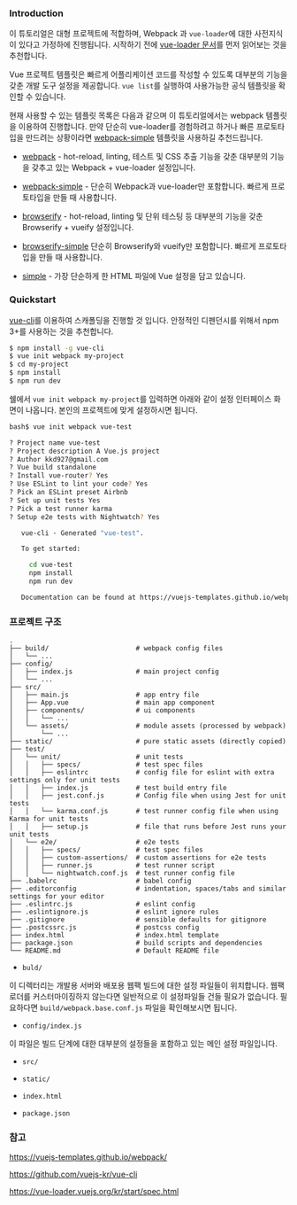 ### Introduction

이 튜토리얼은 대형 프로젝트에 적합하며, Webpack 과 `vue-loader`에 대한 사전지식이 있다고 가정하에 진행됩니다. 시작하기 전에 [vue-loader 문서](https://vue-loader.vuejs.org/kr/start/spec.html)를 먼저 읽어보는 것을 추천합니다.

Vue 프로젝트 템플릿은 빠르게 어플리케이션 코드를 작성할 수 있도록 대부분의 기능을 갖춘 개발 도구 설정을 제공합니다. `vue list`를 실행하여 사용가능한 공식 템플릿을 확인할 수 있습니다. 

현재 사용할 수 있는 템플릿 목록은 다음과 같으며 이 튜토리얼에서는 webpack 템플릿을 이용하여 진행합니다. 만약 단순히 vue-loader를 경험하려고 하거나 빠른 프로토타입을 만드려는 상황이라면 [webpack-simple](https://github.com/vuejs-templates/webpack-simple) 템플릿을 사용하길 추천드립니다.

- [webpack](https://github.com/vuejs-templates/webpack) - hot-reload, linting, 테스트 및 CSS 추출 기능을 갖춘 대부분의 기능을 갖추고 있는 Webpack + vue-loader 설정입니다.

- [webpack-simple](https://github.com/vuejs-templates/webpack-simple) - 단순히 Webpack과 vue-loader만 포함합니다. 빠르게 프로토타입을 만들 때 사용합니다.

- [browserify](https://github.com/vuejs-templates/browserify) - hot-reload, linting 및 단위 테스팅 등 대부분의 기능을 갖춘 Browserify + vueify 설정입니다.

- [browserify-simple](https://github.com/vuejs-templates/browserify-simple) 단순히 Browserify와 vueify만 포함합니다. 빠르게 프로토타입을 만들 때 사용합니다.

- [simple](https://github.com/vuejs-templates/simple) - 가장 단순하게 한 HTML 파일에 Vue 설정을 담고 있습니다.

### Quickstart

[vue-cli](https://github.com/vuejs/vue-cli)를 이용하여 스캐폴딩을 진행할 것 입니다. 안정적인 디펜던시를 위해서 npm 3+를 사용하는 것을 추천합니다.

```bash
$ npm install -g vue-cli
$ vue init webpack my-project
$ cd my-project
$ npm install
$ npm run dev
```

쉘에서 `vue init webpack my-project`를 입력하면 아래와 같이 설정 인터페이스 화면이 나옵니다. 본인의 프로젝트에 맞게 설정하시면 됩니다.

```bash
bash$ vue init webpack vue-test

? Project name vue-test
? Project description A Vue.js project
? Author kkd927@gmail.com
? Vue build standalone
? Install vue-router? Yes
? Use ESLint to lint your code? Yes
? Pick an ESLint preset Airbnb
? Set up unit tests Yes
? Pick a test runner karma
? Setup e2e tests with Nightwatch? Yes

   vue-cli · Generated "vue-test".

   To get started:

     cd vue-test
     npm install
     npm run dev

   Documentation can be found at https://vuejs-templates.github.io/webpack
```

### 프로젝트 구조

```
.
├── build/                      # webpack config files
│   └── ...
├── config/
│   ├── index.js                # main project config
│   └── ...
├── src/
│   ├── main.js                 # app entry file
│   ├── App.vue                 # main app component
│   ├── components/             # ui components
│   │   └── ...
│   └── assets/                 # module assets (processed by webpack)
│       └── ...
├── static/                     # pure static assets (directly copied)
├── test/
│   └── unit/                   # unit tests
│   │   ├── specs/              # test spec files
│   │   ├── eslintrc            # config file for eslint with extra settings only for unit tests
│   │   ├── index.js            # test build entry file
│   │   ├── jest.conf.js        # Config file when using Jest for unit tests
│   │   └── karma.conf.js       # test runner config file when using Karma for unit tests
│   │   ├── setup.js            # file that runs before Jest runs your unit tests
│   └── e2e/                    # e2e tests
│   │   ├── specs/              # test spec files
│   │   ├── custom-assertions/  # custom assertions for e2e tests
│   │   ├── runner.js           # test runner script
│   │   └── nightwatch.conf.js  # test runner config file
├── .babelrc                    # babel config
├── .editorconfig               # indentation, spaces/tabs and similar settings for your editor
├── .eslintrc.js                # eslint config
├── .eslintignore.js            # eslint ignore rules
├── .gitignore                  # sensible defaults for gitignore
├── .postcssrc.js               # postcss config
├── index.html                  # index.html template
├── package.json                # build scripts and dependencies
└── README.md                   # Default README file
```

- `buld/`

이 디렉터리는 개발용 서버와 배포용 웹팩 빌드에 대한 설정 파일들이 위치합니다. 웹팩 로더를 커스터마이징하지 않는다면 일반적으로 이 설정파일들 건들 필요가 없습니다. 필요하다면 `build/webpack.base.conf.js` 파일을 확인해보시면 됩니다.

- `config/index.js`

이 파일은 빌드 단계에 대한 대부분의 설정들을 포함하고 있는 메인 설정 파일입니다.

- `src/`

- `static/`

- `index.html`

- `package.json`

### 참고

https://vuejs-templates.github.io/webpack/

https://github.com/vuejs-kr/vue-cli

https://vue-loader.vuejs.org/kr/start/spec.html

